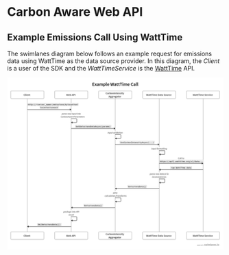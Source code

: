 # Carbon Aware Web API

## Example Emissions Call Using WattTime
The swimlanes diagram below follows an example request for emissions data using WattTime as the data source provider. In this diagram, the _Client_ is a user of the SDK and the _WattTimeService_ is the [WattTime](https://www.wattime.org) API.

![webapi to watttime flow diagram](./images/webapi-swimlanes.png)
